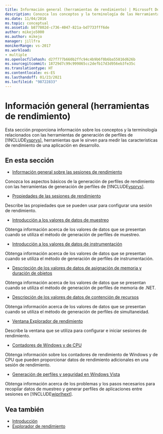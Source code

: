 ```yaml
---
title: Información general (herramientas de rendimiento) | Microsoft Docs
description: Conozca los conceptos y la terminología de las Herramientas de generación de perfiles de Visual Studio. Use la información para medir las características de rendimiento de una aplicación en desarrollo.
ms.date: 11/04/2016
ms.topic: conceptual
ms.assetid: b877802d-c736-4047-821a-bd7733fff6de
author: mikejo5000
ms.author: mikejo
manager: jillfra
monikerRange: vs-2017
ms.workload:
- multiple
ms.openlocfilehash: d27f777b660b2ffc94c4b9b6f0b6ba55816d626b
ms.sourcegitcommit: 18729d7c99c999865cc2defb17d3d956eb3fe35c
ms.translationtype: HT
ms.contentlocale: es-ES
ms.lasthandoff: 01/23/2021
ms.locfileid: "98722833"
---
```

# <a name="overviews-performance-tools"></a>Información general (herramientas de rendimiento)
Esta sección proporciona información sobre los conceptos y la terminología relacionados con las herramientas de generación de perfiles de [!INCLUDE[vsprvs](../code-quality/includes/vsprvs_md.md)], herramientas que le sirven para medir las características de rendimiento de una aplicación en desarrollo.

## <a name="in-this-section"></a>En esta sección
- [Información general sobre las sesiones de rendimiento](../profiling/performance-session-overview.md)

 Conozca los aspectos básicos de la generación de perfiles de rendimiento con las herramientas de generación de perfiles de [!INCLUDE[vsprvs](../code-quality/includes/vsprvs_md.md)].

- [Propiedades de las sesiones de rendimiento](../profiling/performance-session-properties.md)

 Describe las propiedades que se pueden usar para configurar una sesión de rendimiento.

- [Introducción a los valores de datos de muestreo](../profiling/understanding-sampling-data-values.md)

 Obtenga información acerca de los valores de datos que se presentan cuando se utiliza el método de generación de perfiles de muestreo.

- [Introducción a los valores de datos de instrumentación](../profiling/understanding-instrumentation-data-values.md)

 Obtenga información acerca de los valores de datos que se presentan cuando se utiliza el método de generación de perfiles de instrumentación.

- [Descripción de los valores de datos de asignación de memoria y duración de objetos](../profiling/understanding-memory-allocation-and-object-lifetime-data-values.md)

 Obtenga información acerca de los valores de datos que se presentan cuando se utiliza el método de generación de perfiles de memoria de .NET.

- [Descripción de los valores de datos de contención de recursos](../profiling/understanding-resource-contention-data-values.md)

 Obtenga información acerca de los valores de datos que se presentan cuando se utiliza el método de generación de perfiles de simultaneidad.

- [Ventana Explorador de rendimiento](../profiling/performance-explorer-window.md)

 Describe la ventana que se utiliza para configurar e iniciar sesiones de rendimiento.

- [Contadores de Windows y de CPU](../profiling/cpu-and-windows-counters.md)

 Obtenga información sobre los contadores de rendimiento de Windows y de CPU que pueden proporcionar datos de rendimiento adicionales en una sesión de rendimiento.

- [Generación de perfiles y seguridad en Windows Vista](../profiling/profiling-and-windows-vista-security.md)

 Obtenga información acerca de los problemas y los pasos necesarios para recopilar datos de muestreo y generar perfiles de aplicaciones entre sesiones en [!INCLUDE[wiprlhext](../debugger/includes/wiprlhext_md.md)].

## <a name="see-also"></a>Vea también

- [Introducción](../profiling/getting-started-with-performance-tools.md)
- [Explorador de rendimiento](../profiling/performance-explorer.md)

